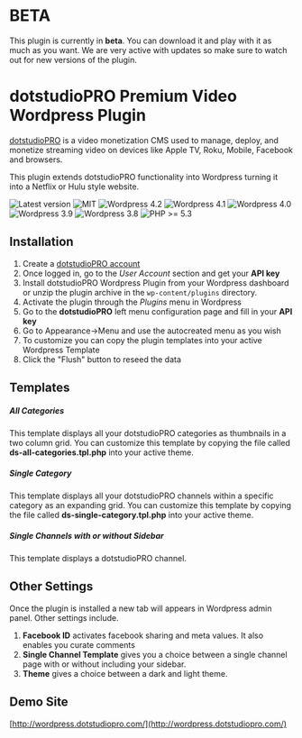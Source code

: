 # BETA

This plugin is currently in **beta**. You can download it and play with it as much as you want. We are very active with updates so make sure to watch out for new versions of the plugin.
# dotstudioPRO Premium Video Wordpress Plugin

[dotstudioPRO](http://dotstudiopro.com) is a video monetization CMS used to manage, deploy, and monetize streaming video on devices like Apple TV, Roku, Mobile, Facebook and browsers.

This plugin extends dotstudioPRO functionality into Wordpress turning it into a Netflix or Hulu style website.
  
![Latest version](https://img.shields.io/badge/latest-0.0.9-green.svg)
![MIT](http://img.shields.io/badge/license-MIT-green.svg?style=flat-square)
![Wordpress 4.2](https://img.shields.io/badge/wordpress-4.2.x-blue.svg)
![Wordpress 4.1](https://img.shields.io/badge/wordpress-4.1.x-blue.svg)
![Wordpress 4.0](https://img.shields.io/badge/wordpress-4.0.x-blue.svg)
![Wordpress 3.9](https://img.shields.io/badge/wordpress-3.9.x-blue.svg)
![Wordpress 3.8](https://img.shields.io/badge/wordpress-3.8.x-blue.svg)
![PHP >= 5.3](https://img.shields.io/badge/php-%3E=5.3-green.svg)

Installation
--------

1. Create a [dotstudioPRO account](http://dotstudiopro.com) 
2. Once logged in, go to the *User Account* section and get your **API key**
3. Install dotstudioPRO Wordpress Plugin from your Wordpress dashboard or unzip the plugin archive in the `wp-content/plugins` directory.
4. Activate the plugin through the *Plugins* menu in Wordpress
5. Go to the **dotstudioPRO** left menu configuration page and fill in your **API key**
7. Go to Appearance->Menu and use the autocreated menu as you wish
8. To customize you can copy the plugin templates into your active Wordpress Template
7. Click the "Flush" button to reseed the data

Templates
--------

##### All Categories

This template displays all your dotstudioPRO categories as thumbnails in a two column grid. You can customize this template by copying the file called **ds-all-categories.tpl.php** into your active theme.

##### Single Category

This template displays all your dotstudioPRO channels within a specific category as an expanding grid. You can customize this template by copying the file called **ds-single-category.tpl.php** into your active theme.

##### Single Channels with or without Sidebar

This template displays a dotstudioPRO channel.


Other Settings
--------

Once the plugin is installed a new tab will appears in Wordpress admin panel. Other settings include.

1. **Facebook ID** activates facebook sharing and meta values. It also enables you curate comments
2. **Single Channel Template** gives you a choice between a single channel page with or without including your sidebar.
3. **Theme** gives a choice between a dark and light theme.

Demo Site
--------

[http://wordpress.dotstudiopro.com/](http://wordpress.dotstudiopro.com/)
